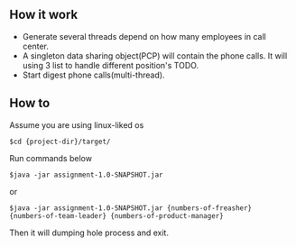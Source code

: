 How it work 
---
- Generate several threads depend on 
how many employees in call center.
- A singleton data sharing object(PCP) will contain the phone calls. It will using 3 list to handle different position's TODO.
- Start digest phone calls(multi-thread).

How to
---
Assume you are using linux-liked os
````
$cd {project-dir}/target/
````
Run commands below
````
$java -jar assignment-1.0-SNAPSHOT.jar
````
or

````
$java -jar assignment-1.0-SNAPSHOT.jar {numbers-of-freasher} 
{numbers-of-team-leader} {numbers-of-product-manager}
````
Then it will dumping hole process and exit.